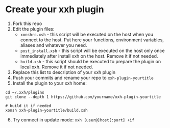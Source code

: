 # Create your xxh plugin
1. Fork this repo
2. Edit the plugin files:
    * `xonshrc.xsh` -  this script will be executed on the host when you connect to the host. Put here your functions, environment variables, aliases and whatever you need.
    * `post_install.xsh` - this script will be executed on the host only once immediately after install xxh on the host. Remove it if not needed.
    * `build.xsh` - this script should be executed to prepare the plugin on local xxh. Remove it if not needed.
3. Replace this list to description of your xxh plugin
4. Push your commits and rename your repo to `xxh-plugin-yourtitle`
5. Install the plugin to your xxh home:
```
cd ~/.xxh/plugins
git clone --depth 1 https://github.com/yourname/xxh-plugin-yourtitle

# build it if needed
xonsh xxh-plugin-yourtitle/build.xsh
```
6. Try connect in update mode: `xxh [user@]host[:port] +if`
